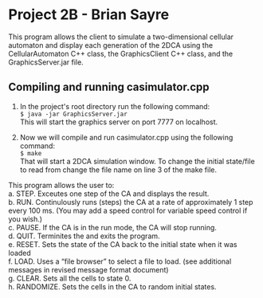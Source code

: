 # Project 2B - Brian Sayre
 This program allows the client to simulate a two-dimensional cellular automaton and display each generation of the 2DCA using the CellularAutomaton C++ class, the GraphicsClient C++ class, and the GraphicsServer.jar file.

## Compiling and running casimulator.cpp
1. In the project's root directory run the following command:  
```$ java -jar GraphicsServer.jar```  
This will start the graphics server on port 7777 on localhost.

2. Now we will compile and run casimulator.cpp using the following command:  
```$ make```    
That will start a 2DCA simulation window. To change the initial state/file to read from change the file name on line 3 of the make file.  
  
This program allows the user to:  
a. STEP.  Exceutes one step of the CA and displays the result.   
b. RUN. Continulously runs (steps) the CA at a rate of approximately 1 step every 100 ms.  (You may add a speed control for variable speed control if you wish.)   
c. PAUSE.  If the CA is in the run mode, the CA will stop running.   
d. QUIT. Terminites the and exits the program.   
e. RESET. Sets the state of the CA back to the initial state when it was loaded   
f. LOAD.  Uses a “file browser” to select a file to load.  (see additional messages in revised message format document)   
g. CLEAR.  Sets all the cells to state 0.   
h. RANDOMIZE.  Sets the cells in the CA to random initial states.  
